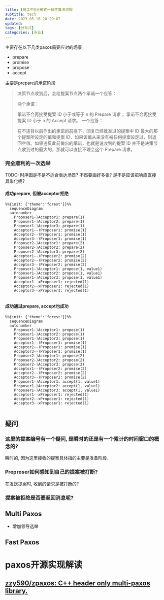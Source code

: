 ```yaml
---
title: [施工中]分布式一致性算法初探
subtitle: tech
date: 2023-05-16 20:29:07
updated:
tags: [分布式]
categories: [专业]
---
```




主要存在以下几类paxos需要应对的场景

* prepare
* promise
* propose
* accept

主要是prepare的承诺阶段

> 决策节点收到后，会给提案节点两个承诺一个应答：
> 
> 两个承诺：
> 
> 承诺不会再接受提案 ID 小于或等于 n 的 Prepare 请求；
> 承诺不会再接受提案 ID 小于 n 的 Accept 请求。
> 一个应答：
> 
> 在不违背以前作出的承诺的前提下，回复已经批准过的提案中 ID 最大的那个提案所设定的值和提案 ID，如果该值从来没有被任何提案设定过，则返回空值。如果违反此前做出的承诺，也就是说收到的提案 ID 并不是决策节点收到过的最大的，那就可以直接不理会这个 Prepare 请求。

### 完全顺利的一次选举
TODO: 时序图是不是不适合表达场景? 不然要画好多张? 是不是应该把响应直接具象化呢?
#### 成功prepare, 但被acceptor拒绝

``` mermaid
%%{init: {'theme':'forest'}}%%
  sequenceDiagram 
  autonumber
    Proposer1-)Acceptor1: prepare(1)
    Proposer1-)Acceptor2: prepare(1)
	Proposer1-)Acceptor3: prepare(1)
	Acceptor1--)Proposer1: promise(1)
	Acceptor2--)Proposer1: promise(1)
	Acceptor3--)Proposer1: promise(1)
	Proposer2-)Acceptor1: prepare(2)
	Proposer2-)Acceptor2: prepare(2)
	Proposer2-)Acceptor3: prepare(2)
	Acceptor1--)Proposer2: promise(2)
	Acceptor2--)Proposer2: promise(2)
	Acceptor3--)Proposer2: promise(2)
	Proposer1-)Acceptor1: propose(1, value1)
    Proposer1-)Acceptor2: propose(1, value1)
	Proposer1-)Acceptor3: propose(1, value1)
	Acceptor1--xProposer1: rejected(1)
	Acceptor2--xProposer1: rejected(1)
	Acceptor3--xProposer1: rejected(1)
	
```

#### 成功通过prepare, accept也成功


``` mermaid
%%{init: {'theme':'forest'}}%%
  sequenceDiagram 
  autonumber
    Proposer1-)Acceptor1: propose(1)
    Proposer1-)Acceptor2: propose(1)
	Proposer1-)Acceptor3: propose(1)
	Acceptor1--)Proposer1: promise(1)
	Acceptor2--)Proposer1: promise(1)
	Acceptor3--)Proposer1: promise(1)
	Proposer2-)Acceptor1: propose(2)
	Proposer2-)Acceptor2: propose(2)
	Proposer2-)Acceptor3: propose(2)
	Acceptor1--)Proposer2: promise(2)
	Acceptor2--)Proposer2: promise(2)
	Acceptor3--)Proposer2: promise(2)
	Proposer1-)Acceptor1: accept(1, value1)
    Proposer1-)Acceptor2: accept(1, value1)
	Proposer1-)Acceptor3: accept(1, value1)
	Acceptor1--xProposer1: rejected(1)
	Acceptor2--xProposer1: rejected(1)
	Acceptor3--xProposer1: rejected(1)
	
```


## 疑问
### 这里的提案编号有一个疑问, 是瞬时的还是有一个累计的时间窗口的概念的?
瞬时的, 因为这里接收的提案具体指的主要是准备阶段.

### Preproser如何感知到自己的提案被打断?
在发送提案时, 收到的请求是被打断的?


### 提案被拒绝是否要返回消息呢?

## Multi Paxos
* 增加领导选举


## Fast Paxos


# paxos开源实现解读

## [zzy590/zpaxos: C\+\+ header only multi\-paxos library\.](https://github.com/zzy590/zpaxos)

